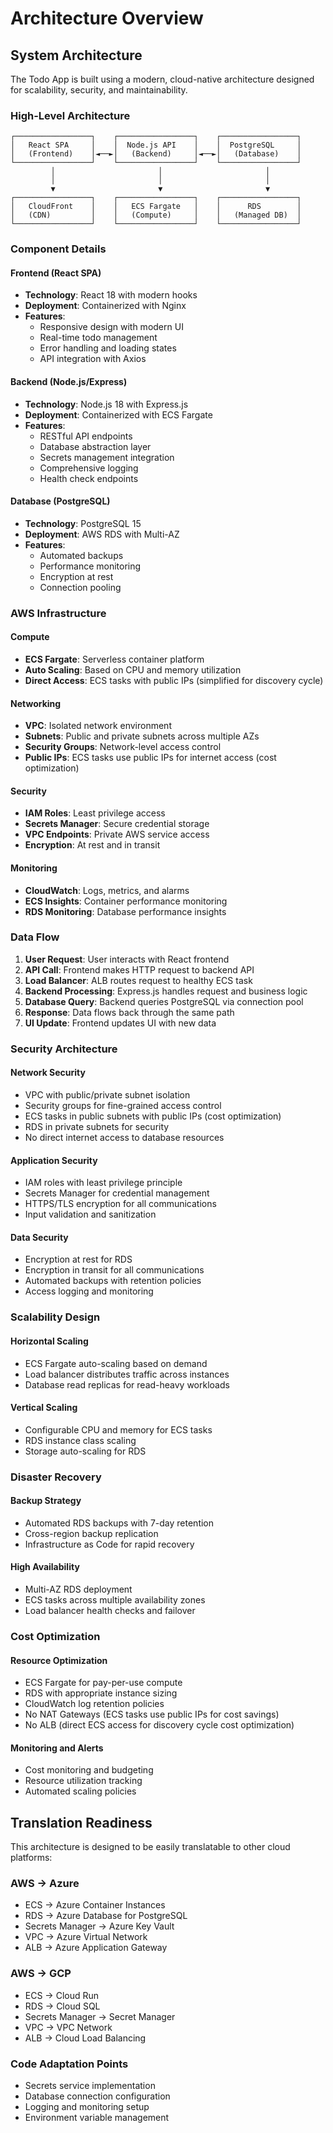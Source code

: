 # Architecture Overview

## System Architecture

The Todo App is built using a modern, cloud-native architecture designed for scalability, security, and maintainability.

### High-Level Architecture

```
┌─────────────────┐    ┌─────────────────┐    ┌─────────────────┐
│   React SPA     │    │  Node.js API    │    │  PostgreSQL     │
│   (Frontend)    │◄──►│   (Backend)     │◄──►│   (Database)    │
└─────────────────┘    └─────────────────┘    └─────────────────┘
         │                       │                       │
         │                       │                       │
         ▼                       ▼                       ▼
┌─────────────────┐    ┌─────────────────┐    ┌─────────────────┐
│   CloudFront    │    │   ECS Fargate   │    │      RDS        │
│   (CDN)         │    │   (Compute)     │    │   (Managed DB)  │
└─────────────────┘    └─────────────────┘    └─────────────────┘
```

### Component Details

#### Frontend (React SPA)
- **Technology**: React 18 with modern hooks
- **Deployment**: Containerized with Nginx
- **Features**: 
  - Responsive design with modern UI
  - Real-time todo management
  - Error handling and loading states
  - API integration with Axios

#### Backend (Node.js/Express)
- **Technology**: Node.js 18 with Express.js
- **Deployment**: Containerized with ECS Fargate
- **Features**:
  - RESTful API endpoints
  - Database abstraction layer
  - Secrets management integration
  - Comprehensive logging
  - Health check endpoints

#### Database (PostgreSQL)
- **Technology**: PostgreSQL 15
- **Deployment**: AWS RDS with Multi-AZ
- **Features**:
  - Automated backups
  - Performance monitoring
  - Encryption at rest
  - Connection pooling

### AWS Infrastructure

#### Compute
- **ECS Fargate**: Serverless container platform
- **Auto Scaling**: Based on CPU and memory utilization
- **Direct Access**: ECS tasks with public IPs (simplified for discovery cycle)

#### Networking
- **VPC**: Isolated network environment
- **Subnets**: Public and private subnets across multiple AZs
- **Security Groups**: Network-level access control
- **Public IPs**: ECS tasks use public IPs for internet access (cost optimization)

#### Security
- **IAM Roles**: Least privilege access
- **Secrets Manager**: Secure credential storage
- **VPC Endpoints**: Private AWS service access
- **Encryption**: At rest and in transit

#### Monitoring
- **CloudWatch**: Logs, metrics, and alarms
- **ECS Insights**: Container performance monitoring
- **RDS Monitoring**: Database performance insights

### Data Flow

1. **User Request**: User interacts with React frontend
2. **API Call**: Frontend makes HTTP request to backend API
3. **Load Balancer**: ALB routes request to healthy ECS task
4. **Backend Processing**: Express.js handles request and business logic
5. **Database Query**: Backend queries PostgreSQL via connection pool
6. **Response**: Data flows back through the same path
7. **UI Update**: Frontend updates UI with new data

### Security Architecture

#### Network Security
- VPC with public/private subnet isolation
- Security groups for fine-grained access control
- ECS tasks in public subnets with public IPs (cost optimization)
- RDS in private subnets for security
- No direct internet access to database resources

#### Application Security
- IAM roles with least privilege principle
- Secrets Manager for credential management
- HTTPS/TLS encryption for all communications
- Input validation and sanitization

#### Data Security
- Encryption at rest for RDS
- Encryption in transit for all communications
- Automated backups with retention policies
- Access logging and monitoring

### Scalability Design

#### Horizontal Scaling
- ECS Fargate auto-scaling based on demand
- Load balancer distributes traffic across instances
- Database read replicas for read-heavy workloads

#### Vertical Scaling
- Configurable CPU and memory for ECS tasks
- RDS instance class scaling
- Storage auto-scaling for RDS

### Disaster Recovery

#### Backup Strategy
- Automated RDS backups with 7-day retention
- Cross-region backup replication
- Infrastructure as Code for rapid recovery

#### High Availability
- Multi-AZ RDS deployment
- ECS tasks across multiple availability zones
- Load balancer health checks and failover

### Cost Optimization

#### Resource Optimization
- ECS Fargate for pay-per-use compute
- RDS with appropriate instance sizing
- CloudWatch log retention policies
- No NAT Gateways (ECS tasks use public IPs for cost savings)
- No ALB (direct ECS access for discovery cycle cost optimization)

#### Monitoring and Alerts
- Cost monitoring and budgeting
- Resource utilization tracking
- Automated scaling policies

## Translation Readiness

This architecture is designed to be easily translatable to other cloud platforms:

### AWS → Azure
- ECS → Azure Container Instances
- RDS → Azure Database for PostgreSQL
- Secrets Manager → Azure Key Vault
- VPC → Azure Virtual Network
- ALB → Azure Application Gateway

### AWS → GCP
- ECS → Cloud Run
- RDS → Cloud SQL
- Secrets Manager → Secret Manager
- VPC → VPC Network
- ALB → Cloud Load Balancing

### Code Adaptation Points
- Secrets service implementation
- Database connection configuration
- Logging and monitoring setup
- Environment variable management
